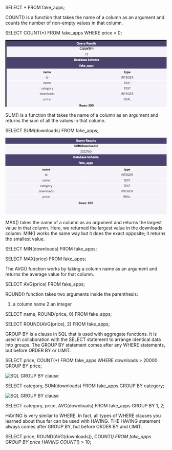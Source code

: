 SELECT *
FROM fake_apps;

COUNT() is a function that takes the name of a column as an argument and counts the number of non-empty values in that column.

SELECT COUNT(*)
FROM fake_apps
WHERE price = 0;

![](images/COUNT.png)

SUM() is a function that takes the name of a column as an argument and returns the sum of all the values in that column.

SELECT SUM(downloads)
FROM fake_apps;

![](images/SUM.png)

MAX() takes the name of a column as an argument and returns the largest value in that column. Here, we returned the largest value in the downloads column.
MIN() works the same way but it does the exact opposite; it returns the smallest value.

SELECT MIN(downloads)
FROM fake_apps;

SELECT MAX(price)
FROM fake_apps;

The AVG() function works by taking a column name as an argument and returns the average value for that column.

SELECT AVG(price)
FROM fake_apps;

ROUND() function takes two arguments inside the parenthesis:
1. a column name
2 an integer

SELECT name, ROUND(price, 0)
FROM fake_apps;

SELECT ROUND(AVG(price), 2)
FROM fake_apps;

GROUP BY is a clause in SQL that is used with aggregate functions. It is used in collaboration with the SELECT statement to arrange identical data into groups. The GROUP BY statement comes after any WHERE statements, but before ORDER BY or LIMIT.

SELECT price, COUNT(*)
FROM fake_apps
WHERE downloads > 20000
GROUP BY price;

![SQL GROUP BY clause]()

SELECT category, SUM(downloads)
FROM fake_apps
GROUP BY category;

![SQL GROUP BY clause]()

SELECT category,
   price,
   AVG(downloads)
FROM fake_apps
GROUP BY 1, 2;


HAVING is very similar to WHERE. In fact, all types of WHERE clauses you learned about thus far can be used with HAVING. THE HAVING statement always comes after GROUP BY, but before ORDER BY and LIMIT.

SELECT price,
   ROUND(AVG(downloads)),
   COUNT(*)
FROM fake_apps
GROUP BY price
HAVING COUNT(*) > 10;
